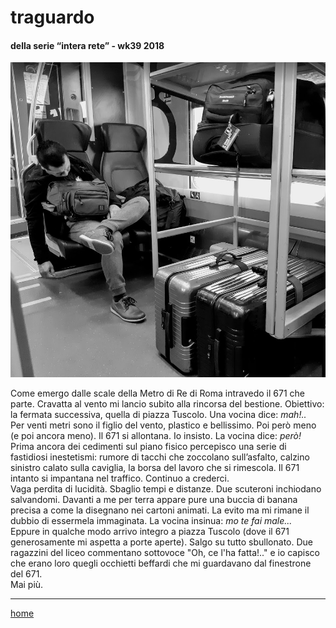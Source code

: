 # traguardo  

#### della serie “intera rete” - wk39 2018  
![](/interarete090.png "Leonardo Express")   

Come emergo dalle scale della Metro di Re di Roma intravedo il 671 che parte. Cravatta al vento mi lancio subito alla rincorsa del bestione. Obiettivo: la fermata successiva, quella di piazza Tuscolo. Una vocina dice: *mah!..*  
Per venti metri sono il figlio del vento, plastico e bellissimo. Poi però meno (e poi ancora meno). Il 671 si allontana. Io insisto. La vocina dice: *però!*  
Prima ancora dei cedimenti sul piano fisico percepisco una serie di fastidiosi inestetismi: rumore di tacchi che zoccolano sull’asfalto, calzino sinistro calato sulla caviglia, la borsa del lavoro che si rimescola. Il 671 intanto si impantana nel traffico. Continuo a crederci.  
Vaga perdita di lucidità. Sbaglio tempi e distanze. Due scuteroni inchiodano salvandomi. Davanti a me per terra appare pure una buccia di banana precisa a come la disegnano nei cartoni animati. La evito ma mi rimane il dubbio di essermela immaginata. La vocina insinua: *mo te fai male...*    
Eppure in qualche modo arrivo integro a piazza Tuscolo (dove il 671 generosamente mi aspetta a porte aperte). Salgo su tutto sbullonato. Due ragazzini del liceo commentano sottovoce "Oh, ce l'ha fatta!.." e io capisco che erano loro quegli occhietti beffardi che mi guardavano dal finestrone del 671.  
Mai più.  

---  
[home](/interarete.md) 
